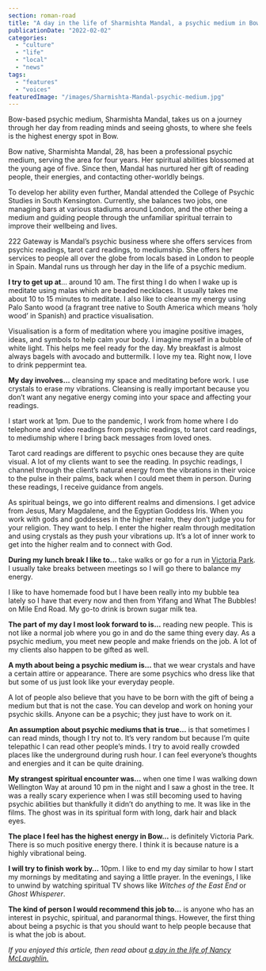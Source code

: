 ```yaml
---
section: roman-road
title: "A day in the life of Sharmishta Mandal, a psychic medium in Bow"
publicationDate: "2022-02-02"
categories: 
  - "culture"
  - "life"
  - "local"
  - "news"
tags: 
  - "features"
  - "voices"
featuredImage: "/images/Sharmishta-Mandal-psychic-medium.jpg"
---
```


Bow-based psychic medium, Sharmishta Mandal, takes us on a journey through her day from reading minds and seeing ghosts, to where she feels is the highest energy spot in Bow.

Bow native, Sharmishta Mandal, 28, has been a professional psychic medium, serving the area for four years. Her spiritual abilities blossomed at the young age of five. Since then, Mandal has nurtured her gift of reading people, their energies, and contacting other-worldly beings. 

To develop her ability even further, Mandal attended the College of Psychic Studies in South Kensington. Currently, she balances two jobs, one managing bars at various stadiums around London, and the other being a medium and guiding people through the unfamiliar spiritual terrain to improve their wellbeing and lives. 

222 Gateway is Mandal’s psychic business where she offers services from psychic readings, tarot card readings, to mediumship. She offers her services to people all over the globe from locals based in London to people in Spain. Mandal runs us through her day in the life of a psychic medium. 

**I try to get up at**… around 10 am. The first thing I do when I wake up is meditate using malas which are beaded necklaces. It usually takes me about 10 to 15 minutes to meditate. I also like to cleanse my energy using Palo Santo wood (a fragrant tree native to South America which means ‘holy wood’ in Spanish) and practice visualisation.

Visualisation is a form of meditation where you imagine positive images, ideas, and symbols to help calm your body. I imagine myself in a bubble of white light. This helps me feel ready for the day. My breakfast is almost always bagels with avocado and buttermilk. I love my tea. Right now, I love to drink peppermint tea. 

**My day involves…** cleansing my space and meditating before work. I use crystals to erase my vibrations. Cleansing is really important because you don’t want any negative energy coming into your space and affecting your readings. 

I start work at 1pm. Due to the pandemic, I work from home where I do telephone and video readings from psychic readings, to tarot card readings, to mediumship where I bring back messages from loved ones. 

Tarot card readings are different to psychic ones because they are quite visual. A lot of my clients want to see the reading. In psychic readings, I channel through the client’s natural energy from the vibrations in their voice to the pulse in their palms, back when I could meet them in person. During these readings, I receive guidance from angels. 

As spiritual beings, we go into different realms and dimensions. I get advice from Jesus, Mary Magdalene, and the Egyptian Goddess Iris. When you work with gods and goddesses in the higher realm, they don’t judge you for your religion. They want to help. I enter the higher realm through meditation and using crystals as they push your vibrations up. It’s a lot of inner work to get into the higher realm and to connect with God. 

**During my lunch break I like to…** take walks or go for a run in [Victoria Park](https://www.towerhamlets.gov.uk/lgnl/leisure_and_culture/parks_and_open_spaces/victoria_park/victoria_park.aspx). I usually take breaks between meetings so I will go there to balance my energy. 

I like to have homemade food but I have been really into my bubble tea lately so I have that every now and then from Yifang and What The Bubbles! on Mile End Road. My go-to drink is brown sugar milk tea. 

**The part of my day I most look forward to is…** reading new people. This is not like a normal job where you go in and do the same thing every day. As a psychic medium, you meet new people and make friends on the job. A lot of my clients also happen to be gifted as well. 

**A myth about being a psychic medium is…** that we wear crystals and have a certain attire or appearance. There are some psychics who dress like that but some of us just look like your everyday people. 

A lot of people also believe that you have to be born with the gift of being a medium but that is not the case. You can develop and work on honing your psychic skills. Anyone can be a psychic; they just have to work on it. 

**An assumption about psychic mediums that is true…** is that sometimes I can read minds, though I try not to. It’s very random but because I’m quite telepathic I can read other people’s minds. I try to avoid really crowded places like the underground during rush hour. I can feel everyone’s thoughts and energies and it can be quite draining. 

**My strangest spiritual encounter was…** when one time I was walking down Wellington Way at around 10 pm in the night and I saw a ghost in the tree. It was a really scary experience when I was still becoming used to having psychic abilities but thankfully it didn’t do anything to me. It was like in the films. The ghost was in its spiritual form with long, dark hair and black eyes. 

**The place I feel has the highest energy in Bow…** is definitely Victoria Park. There is so much positive energy there. I think it is because nature is a highly vibrational being. 

**I will try to finish work by…** 10pm. I like to end my day similar to how I start my mornings by meditating and saying a little prayer. In the evenings, I like to unwind by watching spiritual TV shows like _Witches of the East End_ or _Ghost Whisperer_. 

**The kind of person I would recommend this job to…** is anyone who has an interest in psychic, spiritual, and paranormal things. However, the first thing about being a psychic is that you should want to help people because that is what the job is about. 

_If you enjoyed this article, then read about [a day in the life of Nancy McLaughlin.](https://romanroadlondon.com/day-life-pdsa-veterinary-nurse-nancy-mclaughlin/)_


